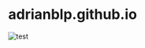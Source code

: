adrianblp.github.io
===================

![test](http://adrianblan.co/images/adrianblanco-showcase.jpg)
